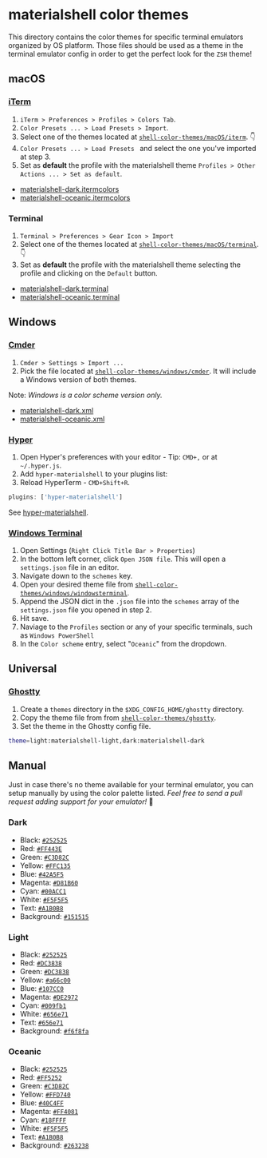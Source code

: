 # materialshell color themes

This directory contains the color themes for specific terminal emulators organized by OS platform. Those files should be used as a theme in the terminal emulator config in order to get the perfect look for the `ZSH` theme!

## macOS

### [iTerm](https://iterm2.com)

1. ```iTerm > Preferences > Profiles > Colors Tab```.
2. ```Color Presets ... > Load Presets > Import```.
3. Select one of the themes located at [```shell-color-themes/macOS/iterm```](https://github.com/carloscuesta/materialshell/tree/master/shell-color-themes/macOS). 👇
4. ```Color Presets ... > Load Presets ``` and select the one you've imported at step 3.
5. Set as **default** the profile with the materialshell theme ```Profiles > Other Actions ... > Set as default```.

- [materialshell-dark.itermcolors](https://github.com/carloscuesta/materialshell/blob/master/shell-color-themes/macOS/iterm/materialshell-dark.itermcolors)
- [materialshell-oceanic.itermcolors](https://github.com/carloscuesta/materialshell/blob/master/shell-color-themes/macOS/iterm/materialshell-oceanic.itermcolors)

### Terminal

1. ```Terminal > Preferences > Gear Icon > Import```
2. Select one of the themes located at [```shell-color-themes/macOS/terminal```](https://github.com/carloscuesta/materialshell/tree/master/shell-color-themes/macOS/terminal). 👇
3. Set as **default** the profile with the materialshell theme selecting the profile and clicking on the ```Default``` button.

- [materialshell-dark.terminal](https://github.com/carloscuesta/materialshell/blob/master/shell-color-themes/macOS/terminal/materialshell-dark.terminal)
- [materialshell-oceanic.terminal](https://github.com/carloscuesta/materialshell/blob/master/shell-color-themes/macOS/terminal/materialshell-oceanic.terminal)

## Windows

### [Cmder](http://cmder.net)

1. ```Cmder > Settings > Import ... ```
2. Pick the file located at [```shell-color-themes/windows/cmder```](https://github.com/carloscuesta/materialshell/tree/master/shell-color-themes/windows/cmder). It will include a Windows version of both themes.

Note: _Windows is a color scheme version only._

- [materialshell-dark.xml](https://github.com/carloscuesta/materialshell/blob/master/shell-color-themes/windows/materialshell-dark.xml)
- [materialshell-oceanic.xml](https://github.com/carloscuesta/materialshell/blob/master/shell-color-themes/windows/materialshell-oceanic.xml)

### [Hyper](https://github.com/carloscuesta/hyper-materialshell)

1. Open Hyper's preferences with your editor - Tip: `CMD+,` or at `~/.hyper.js`.
2. Add `hyper-materialshell` to your plugins list:
3. Reload HyperTerm - `CMD+Shift+R`.

```js
plugins: ['hyper-materialshell']
```

See [hyper-materialshell](https://github.com/carloscuesta/hyper-materialshell).

### [Windows Terminal](https://github.com/microsoft/terminal)

1. Open Settings (`Right Click Title Bar > Properties`)
2. In the bottom left corner, click `Open JSON file`. This will open a `settings.json` file in an editor.
3. Navigate down to the `schemes` key.
4. Open your desired theme file from [`shell-color-themes/windows/windowsterminal`](/shell-color-themes/windows/windowsterminal).
5. Append the JSON dict in the `.json` file into the `schemes` array of the `settings.json` file you opened in step 2. 
6. Hit save.
7. Naviage to the `Profiles` section or any of your specific terminals, such as `Windows PowerShell`
8. In the `Color scheme` entry, select "`Oceanic`" from the dropdown.

## Universal

### [Ghostty](http://ghostty.org)

1. Create a `themes` directory in the `$XDG_CONFIG_HOME/ghostty` directory.
2. Copy the theme file from from [`shell-color-themes/ghostty`](/shell-color-themes/ghostty).
3. Set the theme in the Ghostty config file.

```sh
theme=light:materialshell-light,dark:materialshell-dark
```

## Manual

Just in case there's no theme available for your terminal emulator, you can setup manually by using the color palette listed. _Feel free to send a pull request adding support for your emulator!_ :tada:

### Dark

- Black: [```#252525```](http://www.color-hex.com/color/252525)
- Red: [```#FF443E```](http://www.color-hex.com/color/FF443E)
- Green: [```#C3D82C```](http://www.color-hex.com/color/C3D82C)
- Yellow: [```#FFC135```](http://www.color-hex.com/color/FFC135)
- Blue: [```#42A5F5```](http://www.color-hex.com/color/42A5F5)
- Magenta: [```#D81B60```](http://www.color-hex.com/color/D81B60)
- Cyan: [```#00ACC1```](http://www.color-hex.com/color/00ACC1)
- White: [```#F5F5F5```](http://www.color-hex.com/color/F5F5F5)
- Text: [```#A1B0B8```](http://www.color-hex.com/color/A1B0B8)
- Background: [```#151515```](http://www.color-hex.com/color/151515)

### Light


- Black: [```#252525```](http://www.color-hex.com/color/252525)
- Red: [```#DC3838```](http://www.color-hex.com/color/DC3838)
- Green: [```#DC3838```](http://www.color-hex.com/color/DC3838)
- Yellow: [```#a66c00```](http://www.color-hex.com/color/a66c00)
- Blue: [```#107CC0```](http://www.color-hex.com/color/107CC0)
- Magenta: [```#DE2972```](http://www.color-hex.com/color/DE2972)
- Cyan: [```#009fb1```](http://www.color-hex.com/color/009fb1)
- White: [```#656e71```](http://www.color-hex.com/color/656e71)
- Text: [```#656e71```](http://www.color-hex.com/color/656e71)
- Background: [```#f6f8fa```](http://www.color-hex.com/color/f6f8fa)

### Oceanic

- Black: [```#252525```](http://www.color-hex.com/color/252525)
- Red: [```#FF5252```](http://www.color-hex.com/color/FF5252)
- Green: [```#C3D82C```](http://www.color-hex.com/color/C3D82C)
- Yellow: [```#FFD740```](http://www.color-hex.com/color/FFD740)
- Blue: [```#40C4FF```](http://www.color-hex.com/color/40C4FF)
- Magenta: [```#FF4081```](http://www.color-hex.com/color/FF4081)
- Cyan: [```#18FFFF```](http://www.color-hex.com/color/18FFFF)
- White: [```#F5F5F5```](http://www.color-hex.com/color/F5F5F5)
- Text: [```#A1B0B8```](http://www.color-hex.com/color/A1B0B8)
- Background: [```#263238```](http://www.color-hex.com/color/263238)
